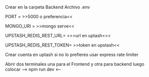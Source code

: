 Crear en la carpeta Backend Archivo .env

PORT = >>5000 o preferencia<<


MONGO_URI = >>mongo serve<<



UPSTASH_REDIS_REST_URL= >>>url en uptash<<<


UPSTASH_REDIS_REST_TOKEN= >>token en upstash<<

Crear cuenta en uptash si no lo prefieres usar express rate limiter

Abrir dos terminales una para el Frontend y otra para backend luego colocar --> npm run dev <--

